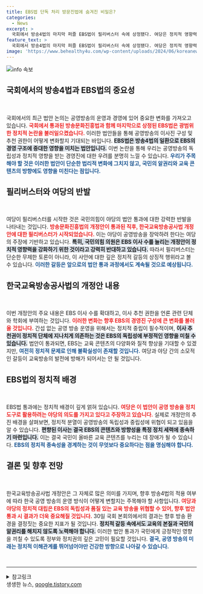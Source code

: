```yaml
---
title: EBS법 단독 처리 방문진법에 숨겨진 비밀은?
categories:
  - News
excerpt: >
  국회에서 방송4법의 마지막 퍼즐 EBS법이 필리버스터 속에 상정됐다. 여당은 정치적 영향력 우려를 표명하며 법안을 저지하려고 하지만, 오는 30일 본회의 통과가 예상된다. 정치적 갈등의 격돌을 놓치지 마세요!
feature_text: >
  국회에서 방송4법의 마지막 퍼즐 EBS법이 필리버스터 속에 상정됐다. 여당은 정치적 영향력 우려를 표명하며 법안을 저지하려고 하지만, 오는 30일 본회의 통과가 예상된다. 정치적 갈등의 격돌을 놓치지 마세요!
image: 'https://www.behealthy4u.com/wp-content/uploads/2024/06/koreanews.jpg'
---
```


<p><img src="https://www.behealthy4u.com/wp-content/uploads/2024/06/koreanews.jpg" alt="info 속보" /></p>

<h2 data-ke-size="size26">국회에서의 방송4법과 EBS법의 중요성</h2>

<p data-ke-size="size16">&nbsp;</p>

<p>국회에서의 최근 법안 논의는 공영방송의 운영과 경영에 있어 중요한 변화를 가져오고 있습니다. <b><span style="color: #ee2323;">국회에서 통과된 방송문화진흥법과 함께 마지막으로 상정된 EBS법은 광범위한 정치적 논란을 불러일으켰습니다.</span></b> 이러한 법안들을 통해 공영방송의 이사진 구성 및 추천 권한이 어떻게 변화할지 기대되는 바입니다. <b><span style="background-color: #21538527;">EBS법은 방송4법의 일환으로 EBS의 경영 구조에 중대한 영향을 미치는 법안입니다.</span></b> 이번 논란을 통해 우리는 공영방송의 독립성과 정치적 영향을 받는 경영진에 대한 우려를 분명히 느낄 수 있습니다. <b><span style="color: #1a5490;">우리가 주목해야 할 것은 이러한 법안이 단순한 법리적 변화에 그치지 않고, 국민의 알권리와 교육 콘텐츠의 방향에도 영향을 미친다는 점입니다.</span></b></p>

<h2 data-ke-size="size26">필리버스터와 여당의 반발</h2>

<p data-ke-size="size16">&nbsp;</p>

<p>여당이 필리버스터를 시작한 것은 국민의힘이 야당의 법안 통과에 대한 강력한 반발을 나타내는 것입니다. <b><span style="color: #ee2323;">방송문화진흥법의 개정안이 통과된 직후, 한국교육방송공사법 개정안에 대한 필리버스터가 시작되었습니다.</span></b> 이는 야당이 공영방송을 장악하려 한다는 여당의 주장에 기반하고 있습니다. <b><span style="background-color: #21538527;">특히, 국민의힘 의원은 EBS 이사 수를 늘리는 개정안이 정치적 영향력을 강화하기 위한 것이라고 강력히 반대하고 있습니다.</span></b> 따라서 필리버스터는 단순한 무제한 토론이 아니라, 이 사안에 대한 깊은 정치적 갈등의 상징적 행위라고 볼 수 있습니다. <b><span style="color: #1a5490;">이러한 갈등은 앞으로의 법안 통과 과정에서도 계속될 것으로 예상됩니다.</span></b></p>

<h2 data-ke-size="size26">한국교육방송공사법의 개정안 내용</h2>

<p data-ke-size="size16">&nbsp;</p>

<p>이번 개정안의 주요 내용은 EBS 이사 수를 확대하고, 이사 추천 권한을 언론 관련 단체와 학회에 부여하는 것입니다. <b><span style="color: #ee2323;">이러한 변화는 향후 EBS의 경영진 구성에 큰 변화를 불러올 것입니다.</span></b> 간섭 없는 공영 방송 운영을 위해서는 정치적 중립이 필수적이며, <b><span style="background-color: #21538527;">이사 추천권이 정치적 단체에 지나치게 의존하는 것은 EBS의 독립성에 부정적인 영향을 미칠 수 있습니다.</span></b> 법안이 통과되면, EBS는 교육 콘텐츠의 다양화와 질적 향상을 기대할 수 있겠지만, <b><span style="color: #1a5490;">여전히 정치적 문제로 인해 불확실성이 존재할 것입니다.</span></b> 여당과 야당 간의 소모적인 갈등이 교육방송의 발전에 방해가 되어서는 안 될 것입니다.</p>

<h2 data-ke-size="size26">EBS법의 정치적 배경</h2>

<p data-ke-size="size16">&nbsp;</p>

<p>EBS법 통과에는 정치적 배경이 깊게 얽혀 있습니다. <b><span style="color: #ee2323;">여당은 이 법안이 공영 방송을 정치 도구로 활용하려는 야당의 의도를 가지고 있다고 주장하고 있습니다.</span></b> 실제로 개정안의 추진 배경을 살펴보면, 정치적 분열이 공영방송의 독립성과 중립성에 위협이 되고 있음을 알 수 있습니다. <b><span style="background-color: #21538527;">편향된 이사는 결국 EBS의 콘텐츠와 방향성을 특정 정치 세력에 종속하기 마련입니다.</span></b> 이는 결국 국민이 올바른 교육 콘텐츠를 누리는 데 장애가 될 수 있습니다. <b><span style="color: #1a5490;">EBS의 정치적 종속성을 경계하는 것이 무엇보다 중요하다는 점을 명심해야 합니다.</span></b></p>

<h2 data-ke-size="size26">결론 및 향후 전망</h2>

<p data-ke-size="size16">&nbsp;</p>

<p>한국교육방송공사법 개정안은 그 자체로 많은 의미를 가지며, 향후 방송4법의 적용 여부에 따라 한국 공영 방송의 운영 방식이 어떻게 변할지는 주목해야 할 사항입니다. <b><span style="color: #ee2323;">여당과 야당의 정치적 대립은 EBS의 독립성과 품질 있는 교육 방송을 위협할 수 있어, 향후 법안 통과 시 결과가 더욱 중요해질 것입니다.</span></b> 30일 국회 본회의에서의 결과는 향후 방송 환경을 결정짓는 중요한 지표가 될 것입니다. <b><span style="background-color: #21538527;">정치적 갈등 속에서도 교육의 본질과 국민의 알권리를 해치지 않도록 노력해야 합니다.</span></b> 이러한 법안 통과가 국민에게 긍정적인 영향을 끼칠 수 있도록 정부와 정치권의 깊은 고민이 필요할 것입니다. <b><span style="color: #1a5490;">결국, 공영 방송의 미래는 정치적 이해관계를 뛰어넘어야만 건강한 방향으로 나아갈 수 있습니다.</span></b> </p>

<p data-ke-size="size16">&nbsp;</p>

<hr />

<p><details>
<summary>참고링크</summary></p>

<ul>
<li><a href="https://newsis.com/view/?id=NISX20230729_0002440748&cid=10301">뉴스 제공을 위한 링크</a></li>
</ul>

<h2></details></h2>
생생한 뉴스, <a href="https://qoogle.tistory.com" rel="dofollow">qoogle.tistory.com</a>


